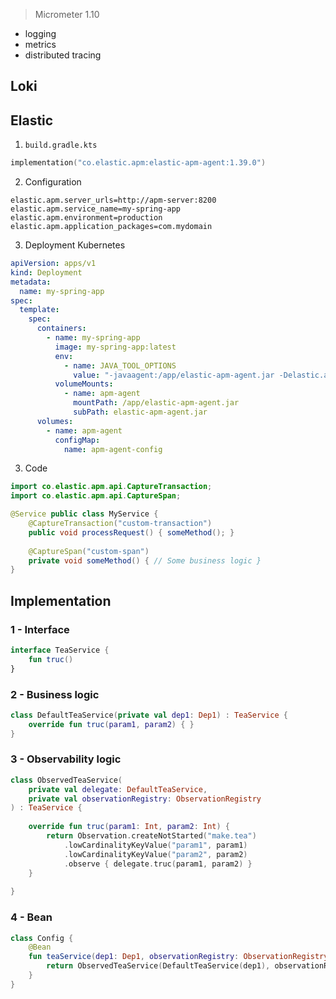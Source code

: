 > Micrometer 1.10

- logging
- metrics
- distributed tracing
## Loki
## Elastic
1. `build.gradle.kts`
```kotlin
implementation("co.elastic.apm:elastic-apm-agent:1.39.0")
```
2. Configuration
```properties
elastic.apm.server_urls=http://apm-server:8200
elastic.apm.service_name=my-spring-app elastic.apm.environment=production
elastic.apm.application_packages=com.mydomain
```
3. Deployment Kubernetes
```yaml
apiVersion: apps/v1
kind: Deployment
metadata:
  name: my-spring-app
spec:
  template:
    spec:
      containers:
        - name: my-spring-app
          image: my-spring-app:latest
          env:
            - name: JAVA_TOOL_OPTIONS
              value: "-javaagent:/app/elastic-apm-agent.jar -Delastic.apm.service_name=my-spring-app -Delastic.apm.server_urls=http://apm-server:8200"
          volumeMounts:
            - name: apm-agent
              mountPath: /app/elastic-apm-agent.jar
              subPath: elastic-apm-agent.jar
      volumes:
        - name: apm-agent
          configMap:
            name: apm-agent-config

```
3. Code
```java
import co.elastic.apm.api.CaptureTransaction;
import co.elastic.apm.api.CaptureSpan;

@Service public class MyService {
	@CaptureTransaction("custom-transaction")
	public void processRequest() { someMethod(); }
	
	@CaptureSpan("custom-span")
	private void someMethod() { // Some business logic }
}
```
## Implementation
### 1 - Interface
```kotlin
interface TeaService {
	fun truc()
}
```
### 2 - Business logic
```kotlin
class DefaultTeaService(private val dep1: Dep1) : TeaService {
	override fun truc(param1, param2) { }
}
```
### 3 - Observability logic

```kotlin
class ObservedTeaService(
	private val delegate: DefaultTeaService,
	private val observationRegistry: ObservationRegistry
) : TeaService {
	
	override fun truc(param1: Int, param2: Int) {
		return Observation.createNotStarted("make.tea")
			.lowCardinalityKeyValue("param1", param1)
			.lowCardinalityKeyValue("param2", param2)
			.observe { delegate.truc(param1, param2) }
	}
	
}
```
### 4 - Bean
```kotlin
class Config {
	@Bean
	fun teaService(dep1: Dep1, observationRegistry: ObservationRegistry): TeaService {
		return ObservedTeaService(DefaultTeaService(dep1), observationRegistry)
	}
}
```